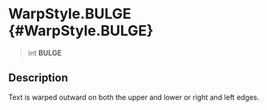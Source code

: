 WarpStyle.BULGE {#WarpStyle.BULGE}
===============

> int **BULGE**

Description
-----------

Text is warped outward on both the upper and lower or right and left
edges.
